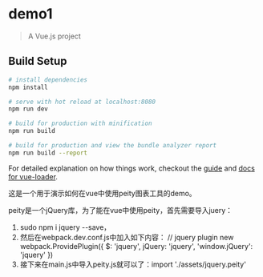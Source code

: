 # demo1

> A Vue.js project

## Build Setup

``` bash
# install dependencies
npm install

# serve with hot reload at localhost:8080
npm run dev

# build for production with minification
npm run build

# build for production and view the bundle analyzer report
npm run build --report
```

For detailed explanation on how things work, checkout the [guide](http://vuejs-templates.github.io/webpack/) and [docs for vue-loader](http://vuejs.github.io/vue-loader).


这是一个用于演示如何在vue中使用peity图表工具的demo。

peity是一个jQuery库，为了能在vue中使用peity，首先需要导入juery：
1. sudo npm i jquery --save，
2. 然后在webpack.dev.conf.js中加入如下内容：
// jquery plugin
    new webpack.ProvidePlugin({
      $: 'jquery',
      jQuery: 'jquery',
      'window.jQuery': 'jquery'
    })
3. 接下来在main.js中导入peity.js就可以了：import './assets/jquery.peity'
